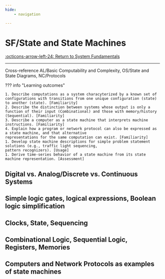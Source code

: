 ```yaml
---
hide:
    - navigation

---
```



# SF/State and State Machines

[:octicons-arrow-left-24: Return to System Fundamentals](/Knowledge-Notebook/System-Fundamentals/)

---

Cross-reference AL/Basic Computability and Complexity, OS/State and State Diagrams,
NC/Protocols

??? info "Learning outcomes"

    1. Describe computations as a system characyterized by a known set of configurations with transitions from one unique configuration (state) to another (state). [Familiarity]
    2. Describe the distinction between systems whose output is only a function of their input (Combinational) and those with memory/history (Sequential). [Familiarity]
    3. Describe a computer as a state machine that interprets machine instructions. [Familiarity]
    4. Explain how a program or network protocol can also be expressed as a state machine, and that alternative
    representations for the same computation can exist. [Familiarity]
    1. Develop state machine descriptions for simple problem statement solutions (e.g., traffic light sequencing,
    pattern recognizers). [Usage]
    1. Derive time-series behavior of a state machine from its state machine representation. [Assessment]

## Digital vs. Analog/Discrete vs. Continuous Systems

## Simple logic gates, logical expressions, Boolean logic simplification

## Clocks, State, Sequencing

## Combinational Logic, Sequential Logic, Registers, Memories

## Computers and Network Protocols as examples of state machines
